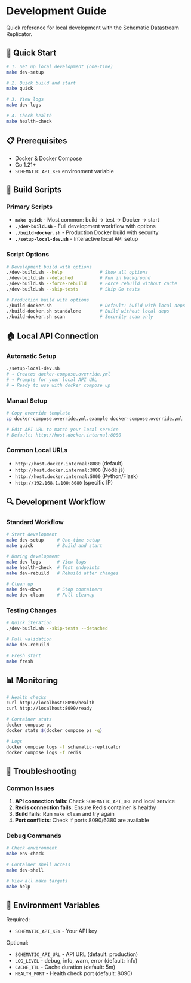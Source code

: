 # Development Guide

Quick reference for local development with the Schematic Datastream Replicator.

## 🚀 Quick Start

```bash
# 1. Set up local development (one-time)
make dev-setup

# 2. Quick build and start
make quick

# 3. View logs
make dev-logs

# 4. Check health
make health-check
```

## 📋 Prerequisites

- Docker & Docker Compose
- Go 1.21+
- `SCHEMATIC_API_KEY` environment variable

## 🔨 Build Scripts

### Primary Scripts
- **`make quick`** - Most common: build → test → Docker → start
- **`./dev-build.sh`** - Full development workflow with options
- **`./build-docker.sh`** - Production Docker build with security
- **`./setup-local-dev.sh`** - Interactive local API setup

### Script Options
```bash
# Development build with options
./dev-build.sh --help              # Show all options
./dev-build.sh --detached          # Run in background
./dev-build.sh --force-rebuild     # Force rebuild without cache
./dev-build.sh --skip-tests        # Skip Go tests

# Production build with options
./build-docker.sh                  # Default: build with local deps
./build-docker.sh standalone       # Build without local deps
./build-docker.sh scan             # Security scan only
```

## 🏠 Local API Connection

### Automatic Setup
```bash
./setup-local-dev.sh
# → Creates docker-compose.override.yml
# → Prompts for your local API URL
# → Ready to use with docker compose up
```

### Manual Setup
```bash
# Copy override template
cp docker-compose.override.yml.example docker-compose.override.yml

# Edit API URL to match your local service
# Default: http://host.docker.internal:8080
```

### Common Local URLs
- `http://host.docker.internal:8080` (default)
- `http://host.docker.internal:3000` (Node.js)
- `http://host.docker.internal:5000` (Python/Flask)
- `http://192.168.1.100:8080` (specific IP)

## 🔍 Development Workflow

### Standard Workflow
```bash
# Start development
make dev-setup     # One-time setup
make quick         # Build and start

# During development
make dev-logs      # View logs
make health-check  # Test endpoints
make dev-rebuild   # Rebuild after changes

# Clean up
make dev-down      # Stop containers
make dev-clean     # Full cleanup
```

### Testing Changes
```bash
# Quick iteration
./dev-build.sh --skip-tests --detached

# Full validation
make dev-rebuild

# Fresh start
make fresh
```

## 📊 Monitoring

```bash
# Health checks
curl http://localhost:8090/health
curl http://localhost:8090/ready

# Container stats
docker compose ps
docker stats $(docker compose ps -q)

# Logs
docker compose logs -f schematic-replicator
docker compose logs -f redis
```

## 🐛 Troubleshooting

### Common Issues
1. **API connection fails**: Check `SCHEMATIC_API_URL` and local service
2. **Redis connection fails**: Ensure Redis container is healthy
3. **Build fails**: Run `make clean` and try again
4. **Port conflicts**: Check if ports 8090/6380 are available

### Debug Commands
```bash
# Check environment
make env-check

# Container shell access
make dev-shell

# View all make targets
make help
```

## 📝 Environment Variables

Required:
- `SCHEMATIC_API_KEY` - Your API key

Optional:
- `SCHEMATIC_API_URL` - API URL (default: production)
- `LOG_LEVEL` - debug, info, warn, error (default: info)
- `CACHE_TTL` - Cache duration (default: 5m)
- `HEALTH_PORT` - Health check port (default: 8090)